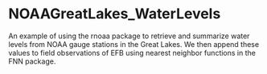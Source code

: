# NOAAGreatLakes_WaterLevels
An example of using the rnoaa package to retrieve and summarize water levels from NOAA gauge stations in the Great Lakes. We then append these values to field observations of EFB using nearest neighbor functions in the FNN package. 
